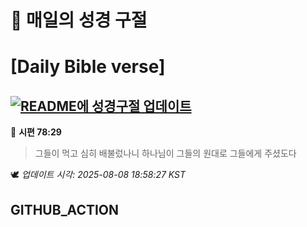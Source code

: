 # 🙏 매일의 성경 구절
# [Daily Bible verse]
## [![README에 성경구절 업데이트](https://github.com/DONGSUKA/first_test/actions/workflows/update-readme-bible.yml/badge.svg)](https://github.com/DONGSUKA/first_test/actions/workflows/update-readme-bible.yml)
<!-- START_BIBLE_VERSE -->
📖 **시편 78:29**
> 그들이 먹고 심히 배불렀나니 하나님이 그들의 원대로 그들에게 주셨도다

🕊️ _업데이트 시각: 2025-08-08 18:58:27 KST_
  <!-- END_BIBLE_VERSE -->
## GITHUB_ACTION
